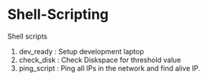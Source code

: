 # Shell-Scripting
Shell scripts
1. dev_ready : Setup development laptop
2. check_disk : Check Diskspace for threshold value
3. ping_script : Ping all IPs in the network and find alive IP.
